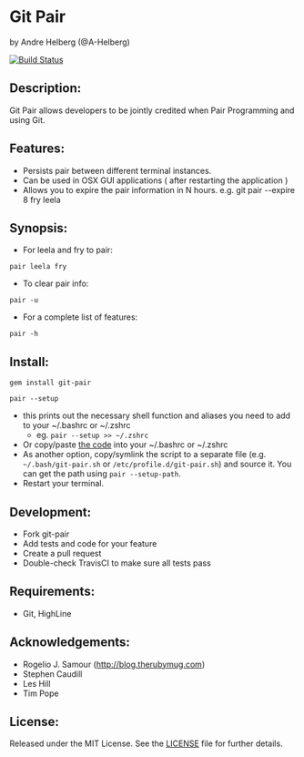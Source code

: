 Git Pair
=====
by Andre Helberg (@A-Helberg)

[![Build Status](https://travis-ci.org/A-Helberg/git-pair.svg)](https://travis-ci.org/A-Helberg/git-pair)

Description:
-----------

Git Pair allows developers to be jointly credited when Pair Programming and using Git.

Features:
--------

* Persists pair between different terminal instances.
* Can be used in OSX GUI applications ( after restarting the application )
* Allows you to expire the pair information in N hours. e.g. git pair --expire 8 fry leela

Synopsis:
--------

- For leela and fry to pair:
 ```shell
 pair leela fry
 ```
- To clear pair info:
```shell
pair -u
```
- For a complete list of features:
```shell
pair -h
```

Install:
-------

``` shell
gem install git-pair
```

``` shell
pair --setup 
```

* this prints out the necessary shell function and aliases you need to add to your ~/.bashrc or ~/.zshrc
  - eg. `pair --setup >> ~/.zshrc`
* Or copy/paste [the code](lib/git-pair/git-pair.sh) into your ~/.bashrc or ~/.zshrc
* As another option, copy/symlink the script to a separate file (e.g. `~/.bash/git-pair.sh` or `/etc/profile.d/git-pair.sh`) and source it. You can get the path using `pair --setup-path`.
* Restart your terminal.

Development:
-----------

* Fork git-pair
* Add tests and code for your feature
* Create a pull request
* Double-check TravisCI to make sure all tests pass

Requirements:
------------

* Git, HighLine

Acknowledgements:
----------------

* Rogelio J. Samour (http://blog.therubymug.com)
* Stephen Caudill
* Les Hill
* Tim Pope

License:
-------
Released under the MIT License.  See the [LICENSE][license] file for further details.

[license]: https://github.com/A-Helberg/git-pair/blob/master/LICENSE.md
